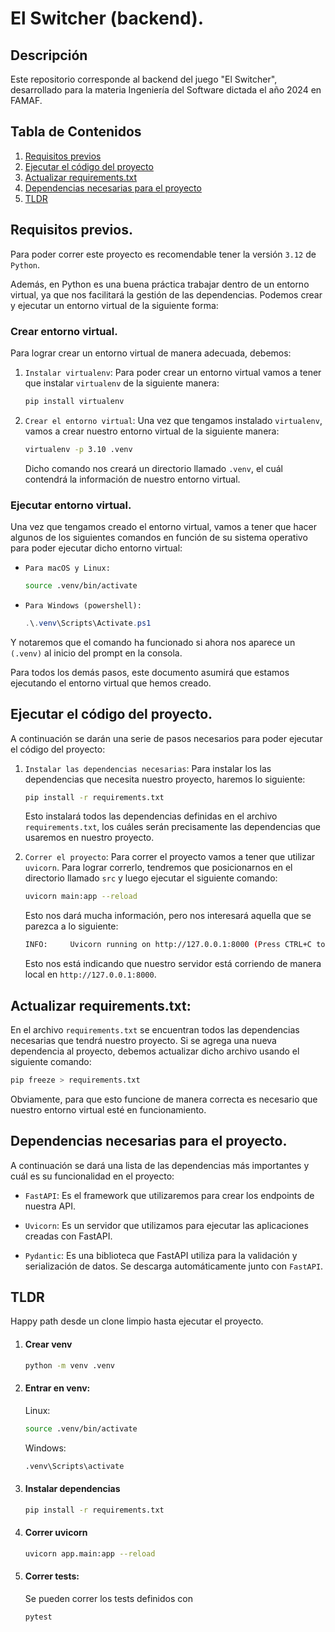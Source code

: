 # El Switcher (backend).

## Descripción

Este repositorio corresponde al backend del juego "El Switcher", desarrollado para la materia Ingeniería del Software dictada el año 2024 en FAMAF.

## Tabla de Contenidos

1. [Requisitos previos](#requisitos-previos)
2. [Ejecutar el código del proyecto](#ejecutar-el-código-del-proyecto)
3. [Actualizar requirements.txt](#actualizar-requirementstxt)
4. [Dependencias necesarias para el proyecto](#dependencias-necesarias-para-el-proyecto)
5. [TLDR](#TLDR)

## Requisitos previos.

Para poder correr este proyecto es recomendable tener la versión `3.12` de `Python`.

Además, en Python es una buena práctica trabajar dentro de un entorno virtual, ya que nos facilitará la gestión de las dependencias. Podemos crear y ejecutar un entorno virtual de la siguiente forma:

### Crear entorno virtual.

Para lograr crear un entorno virtual de manera adecuada, debemos:

1. `Instalar virtualenv`: Para poder crear un entorno virtual vamos a tener que instalar `virtualenv` de la siguiente manera:

    ```bash
    pip install virtualenv
    ```

2. `Crear el entorno virtual`: Una vez que tengamos instalado `virtualenv`, vamos a crear nuestro entorno virtual de la siguiente manera:

    ```bash
    virtualenv -p 3.10 .venv
    ```

    Dicho comando nos creará un directorio llamado `.venv`, el cuál contendrá la información de nuestro entorno virtual.

### Ejecutar entorno virtual.

Una vez que tengamos creado el entorno virtual, vamos a tener que hacer algunos de los siguientes comandos en función de su sistema operativo para poder ejecutar dicho entorno virtual:

- `Para macOS y Linux:`

  ```bash
  source .venv/bin/activate
  ```

- `Para Windows (powershell):`
  ```powershell
  .\.venv\Scripts\Activate.ps1
  ```

Y notaremos que el comando ha funcionado si ahora nos aparece un `(.venv)` al inicio del prompt en la consola.

Para todos los demás pasos, este documento asumirá que estamos ejecutando el entorno virtual que hemos creado.

## Ejecutar el código del proyecto.

A continuación se darán una serie de pasos necesarios para poder ejecutar el código del proyecto:

1. `Instalar las dependencias necesarias`: Para instalar los las dependencias que necesita nuestro proyecto, haremos lo siguiente:

    ```bash
    pip install -r requirements.txt
    ```

    Esto instalará todos las dependencias definidas en el archivo `requirements.txt`, los cuáles serán precisamente las dependencias que usaremos en nuestro proyecto.


2. `Correr el proyecto`: Para correr el proyecto vamos a tener que utilizar `uvicorn`. Para lograr correrlo, tendremos que posicionarnos en el directorio llamado `src` y luego ejecutar el siguiente comando:

    ```bash
    uvicorn main:app --reload
    ```

    Esto nos dará mucha información, pero nos interesará aquella que se parezca a lo siguiente:

    ```bash
    INFO:     Uvicorn running on http://127.0.0.1:8000 (Press CTRL+C to quit)
    ```

    Esto nos está indicando que nuestro servidor está corriendo de manera local en `http://127.0.0.1:8000`.


## Actualizar requirements.txt:

En el archivo `requirements.txt` se encuentran todos las dependencias necesarias que tendrá nuestro proyecto. Si se agrega una nueva dependencia al proyecto, debemos actualizar dicho archivo usando el siguiente comando: 

```bash
pip freeze > requirements.txt
```

Obviamente, para que esto funcione de manera correcta es necesario que nuestro entorno virtual esté en funcionamiento.

## Dependencias necesarias para el proyecto.

A continuación se dará una lista de las dependencias más importantes y cuál es su funcionalidad en el proyecto:

* `FastAPI`: Es el framework que utilizaremos para crear los endpoints de nuestra API.

* `Uvicorn`: Es un servidor que utilizamos para ejecutar las aplicaciones creadas con FastAPI.

* `Pydantic`: Es una biblioteca que FastAPI utiliza para la validación y serialización de datos. Se descarga automáticamente junto con `FastAPI`.

## TLDR
Happy path desde un clone limpio hasta ejecutar el proyecto.

1. #### Crear venv
    ```bash
    python -m venv .venv
    ```

2. #### Entrar en venv:
    Linux:
    ```bash
    source .venv/bin/activate
    ```
    Windows:
    ```bash
    .venv\Scripts\activate
    ```

3. #### Instalar dependencias
    ```bash
    pip install -r requirements.txt
    ```

4. #### Correr uvicorn
    ```bash
    uvicorn app.main:app --reload
    ```

5. #### Correr tests:
    Se pueden correr los tests definidos con
    ```bash
    pytest
    ```
